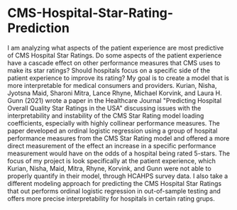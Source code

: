 # CMS-Hospital-Star-Rating-Prediction
I am analyzing what aspects of the patient experience are most predictive of CMS Hospital Star Ratings. Do some aspects of the patient experience have a cascade effect on other performance measures that CMS uses to make its star ratings? Should hospitals focus on a specific side of the patient experience to improve its rating? My goal is to create a model that is more interpretable for medical consumers and providers. Kurian, Nisha, Jyotsna Maid, Sharoni Mitra, Lance Rhyne, Michael Korvink, and Laura H. Gunn (2021) wrote a paper in the Healthcare Journal "Predicting Hospital Overall Quality Star Ratings in the USA" discussing issues with the interpretability and instability of the CMS Star Rating model loading coefficients, especially with highly collinear performance measures. The paper developed an ordinal logistic regression using a group of hospital performance measures from the CMS Star Rating model and offered a more direct measurement of the effect an increase in a specific performance measurement would have on the odds of a hospital being rated 5-stars. The focus of my project is look specifically at the patient experience, which Kurian, Nisha, Maid, Mitra, Rhyne, Korvink, and Gunn were not able to properly quantify in their model, through HCAHPS survey data. I also take a different modeling approach for predicting the CMS Hospital Star Ratings that out performs ordinal logistic regression in out-of-sample testing and offers more precise interpretability for hospitals in certain rating grups.
